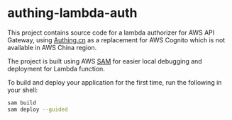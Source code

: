 # authing-lambda-auth

This project contains source code for a lambda authorizer for AWS API Gateway, using [Authing.cn](https://authing.cn/) as a replacement for AWS Cognito which is not available in AWS China region.

The project is built using AWS [SAM](https://aws.amazon.com/serverless/sam/) for easier local debugging and deployment for Lambda function.

To build and deploy your application for the first time, run the following in your shell:

```bash
sam build
sam deploy --guided
```